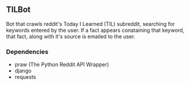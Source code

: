 ## TILBot

Bot that crawls reddit's Today I Learned (TIL) subreddit, searching for keywords entered by the user. If a fact appears conataining that keyword, that fact, along with it's source is emailed to the user.

### Dependencies
- praw (The Python Reddit API Wrapper)
- django 
- requests
